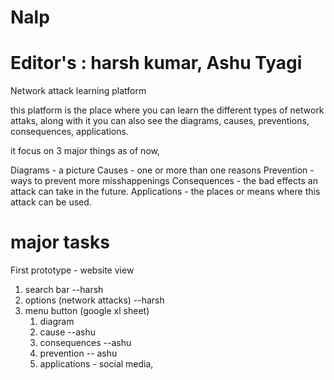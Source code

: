 # Nalp

# Editor's : harsh kumar, Ashu Tyagi

Network attack learning platform

this platform is the place where you can learn the different types of network attaks, along with it you can also see the diagrams, causes, preventions, consequences, applications.

it focus on 3 major things as of now, 

Diagrams - a picture
Causes - one or more than one reasons
Prevention - ways to prevent more misshappenings
Consequences - the bad effects an attack can take in the future.
Applications -  the places or means where this attack can be used.


# major tasks

First prototype - website view

1. search bar --harsh 
2. options (network attacks) --harsh
3. menu button (google xl sheet)
      1. diagram
      2. cause --ashu
      3. consequences --ashu
      4. prevention -- ashu
      5. applications - social media, 
 

